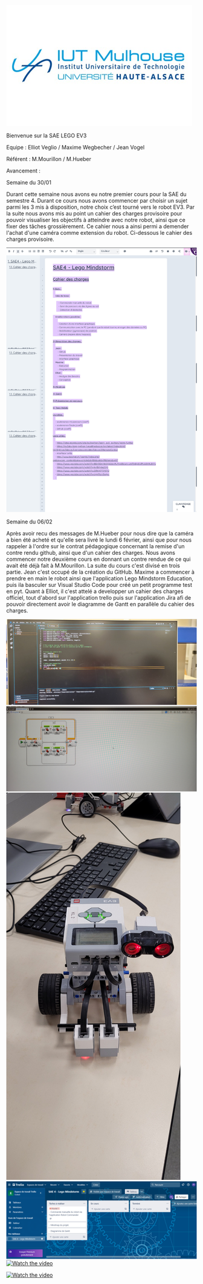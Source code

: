 ![logo iut](Iut.jpg)

Bienvenue sur la SAE LEGO EV3 

Equipe : Elliot Veglio / Maxime Wegbecher / Jean Vogel

Référent : M.Mourillon / M.Hueber

Avancement :

Semaine du 30/01

Durant cette semaine nous avons eu notre premier cours pour la SAE du semestre 4.
Durant ce cours nous avons commencer par choisir un sujet parmi les 3 mis à disposition, notre choix c’est tourné vers le robot EV3. Par la suite nous avons mis au point un cahier des charges provisoire pour pouvoir visualiser les objectifs à atteindre avec notre robot, ainsi que ce fixer des tâches grossièrement. Ce cahier nous a ainsi permi a demender l'achat d'une caméra comme extension du robot. Ci-dessous le cahier des charges provisoire.

![cahier des charges](Cdc.jpg)

Semaine du 06/02

Après avoir recu des messages de M.Hueber pour nous dire que la caméra a bien été acheté et qu'elle sera livré le lundi 6 février, ainsi que pour nous rappeler à l'ordre sur le contrat pédagogique concernant la remise d'un contre rendu github, ainsi que d'un cahier des charges. Nous avons commencer notre deuxième cours en donnant un contre rendue de ce qui avait été déjà fait à M.Mourillon. La suite du cours c'est divisé en trois partie. Jean c'est occupé de la création du GitHub. Maxime a commencer à prendre en main le robot ainsi que l'application Lego Mindstorm Education, puis ila basculer sur Visual Studio Code pour créé un petit programme test en pyt. Quant à Elliot, il c'est attelé a developper un cahier des charges officiel, tout d'abord sur l'application trello puis sur l'application Jira afi de pouvoir directement avoir le diagramme de Gantt en parallèle du cahier des charges.

![Code python](Python.jpg)
![Lego mindstorm education](LME.jpg)
![Robot Ev3](Ev3.jpg)
![Cahier des charges trello](Trello.png)
[![Watch the video](https://images.app.goo.gl/5szfG59t4gm3N3H4A)](https://youtube.com/shorts/n6BIJFgg_PI?feature=share)

[![Watch the video](https://img.youtube.com/vi/T-D1KVIuvjA/maxresdefault.jpg)](https://youtube.com/shorts/n6BIJFgg_PI?feature=share)
